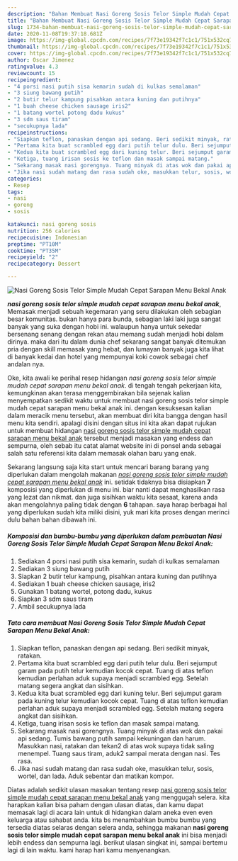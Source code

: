 ```yaml
---
description: "Bahan Membuat Nasi Goreng Sosis Telor Simple Mudah Cepat Sarapan Menu Bekal Anak Lezat"
title: "Bahan Membuat Nasi Goreng Sosis Telor Simple Mudah Cepat Sarapan Menu Bekal Anak Lezat"
slug: 1734-bahan-membuat-nasi-goreng-sosis-telor-simple-mudah-cepat-sarapan-menu-bekal-anak-lezat
date: 2020-11-08T19:37:18.681Z
image: https://img-global.cpcdn.com/recipes/7f73e19342f7c1c1/751x532cq70/nasi-goreng-sosis-telor-simple-mudah-cepat-sarapan-menu-bekal-anak-foto-resep-utama.jpg
thumbnail: https://img-global.cpcdn.com/recipes/7f73e19342f7c1c1/751x532cq70/nasi-goreng-sosis-telor-simple-mudah-cepat-sarapan-menu-bekal-anak-foto-resep-utama.jpg
cover: https://img-global.cpcdn.com/recipes/7f73e19342f7c1c1/751x532cq70/nasi-goreng-sosis-telor-simple-mudah-cepat-sarapan-menu-bekal-anak-foto-resep-utama.jpg
author: Oscar Jimenez
ratingvalue: 4.3
reviewcount: 15
recipeingredient:
- "4 porsi nasi putih sisa kemarin sudah di kulkas semalaman"
- "3 siung bawang putih"
- "2 butir telur kampung pisahkan antara kuning dan putihnya"
- "1 buah cheese chicken sausage iris2"
- "1 batang wortel potong dadu kukus"
- "3 sdm saus tiram"
- "secukupnya lada"
recipeinstructions:
- "Siapkan teflon, panaskan dengan api sedang. Beri sedikit minyak, ratakan."
- "Pertama kita buat scrambled egg dari putih telur dulu. Beri sejumput garam pada putih telur kemudian kocok cepat. Tuang di atas teflon kemudian perlahan aduk supaya menjadi scrambled egg. Setelah matang segera angkat dan sisihkan."
- "Kedua kita buat scrambled egg dari kuning telur. Beri sejumput garam pada kuning telur kemudian kocok cepat. Tuang di atas teflon kemudian perlahan aduk supaya menjadi scrambled egg. Setelah matang segera angkat dan sisihkan."
- "Ketiga, tuang irisan sosis ke teflon dan masak sampai matang."
- "Sekarang masak nasi gorengnya. Tuang minyak di atas wok dan pakai api sedang. Tumis bawang putih sampai kekuningan dan harum. Masukkan nasi, ratakan dan tekan2 di atas wok supaya tidak saling menempel. Tuang saus tiram, aduk2 sampai merata dengan nasi. Tes rasa."
- "Jika nasi sudah matang dan rasa sudah oke, masukkan telur, sosis, wortel, dan lada. Aduk sebentar dan matikan kompor."
categories:
- Resep
tags:
- nasi
- goreng
- sosis

katakunci: nasi goreng sosis 
nutrition: 256 calories
recipecuisine: Indonesian
preptime: "PT10M"
cooktime: "PT35M"
recipeyield: "2"
recipecategory: Dessert

---
```



![Nasi Goreng Sosis Telor Simple Mudah Cepat Sarapan Menu Bekal Anak](https://img-global.cpcdn.com/recipes/7f73e19342f7c1c1/751x532cq70/nasi-goreng-sosis-telor-simple-mudah-cepat-sarapan-menu-bekal-anak-foto-resep-utama.jpg)

<b><i>nasi goreng sosis telor simple mudah cepat sarapan menu bekal anak</i></b>, Memasak menjadi sebuah kegemaran yang seru dilakukan oleh sebagian besar komunitas. bukan hanya para bunda, sebagian laki laki juga sangat banyak yang suka dengan hobi ini. walaupun hanya untuk sekedar bersenang senang dengan rekan atau memang sudah menjadi hobi dalam dirinya. maka dari itu dalam dunia chef sekarang sangat banyak ditemukan pria dengan skill memasak yang hebat, dan lumayan banyak juga kita lihat di banyak kedai dan hotel yang mempunyai koki cowok sebagai chef andalan nya.



Oke, kita awali ke perihal resep hidangan <i>nasi goreng sosis telor simple mudah cepat sarapan menu bekal anak</i>. di tengah tengah pekerjaan kita, kemungkinan akan terasa menggembirakan bila sejenak kalian menyempatkan sedikit waktu untuk membuat nasi goreng sosis telor simple mudah cepat sarapan menu bekal anak ini. dengan kesuksesan kalian dalam meracik menu tersebut, akan membuat diri kita bangga dengan hasil menu kita sendiri. apalagi disini dengan situs ini kita akan dapat rujukan untuk membuat hidangan <u>nasi goreng sosis telor simple mudah cepat sarapan menu bekal anak</u> tersebut menjadi masakan yang endess dan sempurna, oleh sebab itu catat alamat website ini di ponsel anda sebagai salah satu referensi kita dalam memasak olahan baru yang enak.


Sekarang langsung saja kita start untuk mencari barang barang yang diperlukan dalam mengolah makanan <u><i>nasi goreng sosis telor simple mudah cepat sarapan menu bekal anak</i></u> ini. setidak tidaknya bisa disiapkan <b>7</b> komposisi yang diperlukan di menu ini. biar nanti dapat menghasilkan rasa yang lezat dan nikmat. dan juga sisihkan waktu kita sesaat, karena anda akan mengolahnya paling tidak dengan <b>6</b> tahapan. saya harap berbagai hal yang diperlukan sudah kita miliki disini, yuk mari kita proses dengan merinci dulu bahan bahan dibawah ini.

<!--inarticleads1-->

##### Komposisi dan bumbu-bumbu yang diperlukan dalam pembuatan Nasi Goreng Sosis Telor Simple Mudah Cepat Sarapan Menu Bekal Anak:

1. Sediakan 4 porsi nasi putih sisa kemarin, sudah di kulkas semalaman
1. Sediakan 3 siung bawang putih
1. Siapkan 2 butir telur kampung, pisahkan antara kuning dan putihnya
1. Sediakan 1 buah cheese chicken sausage, iris2
1. Gunakan 1 batang wortel, potong dadu, kukus
1. Siapkan 3 sdm saus tiram
1. Ambil secukupnya lada




<!--inarticleads2-->

##### Tata cara membuat Nasi Goreng Sosis Telor Simple Mudah Cepat Sarapan Menu Bekal Anak:

1. Siapkan teflon, panaskan dengan api sedang. Beri sedikit minyak, ratakan.
1. Pertama kita buat scrambled egg dari putih telur dulu. Beri sejumput garam pada putih telur kemudian kocok cepat. Tuang di atas teflon kemudian perlahan aduk supaya menjadi scrambled egg. Setelah matang segera angkat dan sisihkan.
1. Kedua kita buat scrambled egg dari kuning telur. Beri sejumput garam pada kuning telur kemudian kocok cepat. Tuang di atas teflon kemudian perlahan aduk supaya menjadi scrambled egg. Setelah matang segera angkat dan sisihkan.
1. Ketiga, tuang irisan sosis ke teflon dan masak sampai matang.
1. Sekarang masak nasi gorengnya. Tuang minyak di atas wok dan pakai api sedang. Tumis bawang putih sampai kekuningan dan harum. Masukkan nasi, ratakan dan tekan2 di atas wok supaya tidak saling menempel. Tuang saus tiram, aduk2 sampai merata dengan nasi. Tes rasa.
1. Jika nasi sudah matang dan rasa sudah oke, masukkan telur, sosis, wortel, dan lada. Aduk sebentar dan matikan kompor.




Diatas adalah sedikit ulasan masakan tentang resep <u>nasi goreng sosis telor simple mudah cepat sarapan menu bekal anak</u> yang menggugah selera. kita harapkan kalian bisa paham dengan ulasan diatas, dan kamu dapat memasak lagi di acara lain untuk di hidangkan dalam aneka even even keluarga atau sahabat anda. kita bs menambahkan bumbu bumbu yang tersedia diatas selaras dengan selera anda, sehingga makanan <b>nasi goreng sosis telor simple mudah cepat sarapan menu bekal anak</b> ini bisa menjadi lebih endess dan sempurna lagi. berikut ulasan singkat ini, sampai bertemu lagi di lain waktu. kami harap hari kamu menyenangkan.
